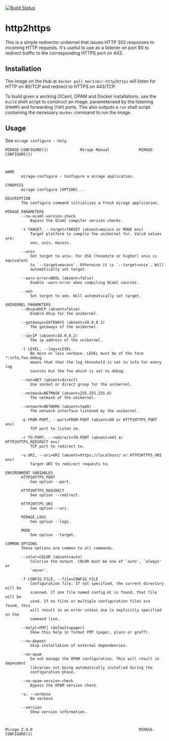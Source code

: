 [![Build Status](https://travis-ci.org/mor1/http2https.png?branch=master)](https://travis-ci.org/mor1/http2https)

# http2https

This is a simple redirector unikernel that issues HTTP 302 responses to incoming
HTTP requests. It's useful to use as a listener on port 80 to redirect traffic
to the corresponding HTTPS port on 443.

## Installation

The image on the Hub at `docker pull mor1/mir-http2https` will listen for HTTP
on 80/TCP and redirect to HTTPS on 443/TCP.

To build given a working OCaml, OPAM and Docker installations, use the `build`
shell script to construct an image, parameterised by the listening (`FROMP`) and
forwarding (`TOP`) ports. This also outputs a `run` shell script containing the
necessary `docker` command to run the image.

## Usage

See `mirage configure --help`

```
MIRAGE-CONFIGURE(1)              Mirage Manual             MIRAGE-CONFIGURE(1)



NAME
       mirage-configure - Configure a mirage application.

SYNOPSIS
       mirage configure [OPTION]...

DESCRIPTION
       The configure command initializes a fresh mirage application.

MIRAGE PARAMETERS
       --no-ocaml-version-check
           Bypass the OCaml compiler version checks.

       -t TARGET, --target=TARGET (absent=macosx or MODE env)
           Target platform to compile the unikernel for. Valid values are:
           xen, unix, macosx.

       --unix
           Set target to unix. For OSX (Yosemite or higher) unix is equivalent
           to `--target=macosx`. Otherwise it is `--target=unix`. Will
           automatically set target.

       --warn-error=BOOL (absent=false)
           Enable -warn-error when compiling OCaml sources.

       --xen
           Set target to xen. Will automatically set target.

UNIKERNEL PARAMETERS
       --dhcp=DHCP (absent=false)
           Enable dhcp for the unikernel.

       --gateways=GATEWAYS (absent=10.0.0.1)
           The gateways of the unikernel.

       --ip=IP (absent=10.0.0.2)
           The ip address of the unikernel.

       -l LEVEL, --logs=LEVEL
           Be more or less verbose. LEVEL must be of the form *:info,foo:debug
           means that that the log threshold is set to info for every log
           sources but the foo which is set to debug.

       --net=NET (absent=direct)
           Use socket or direct group for the unikernel.

       --netmask=NETMASK (absent=255.255.255.0)
           The netmask of the unikernel.

       --network=NETWORK (absent=tap0)
           The network interface listened by the unikernel.

       -p FROM-PORT, --port=FROM-PORT (absent=80 or HTTP2HTTPS_PORT env)
           TCP port to listen on.

       -r TO-PORT, --redirect=TO-PORT (absent=443 or HTTP2HTTPS_REDIRECT env)
           TCP port to redirect to.

       -u URI, --uri=URI (absent=https://localhost/ or HTTP2HTTPS_URI env)
           Target URI to redirect requests to.

ENVIRONMENT VARIABLES
       HTTP2HTTPS_PORT
           See option --port.

       HTTP2HTTPS_REDIRECT
           See option --redirect.

       HTTP2HTTPS_URI
           See option --uri.

       MIRAGE_LOGS
           See option --logs.

       MODE
           See option --target.

COMMON OPTIONS
       These options are common to all commands.

       --color=COLOR (absent=auto)
           Colorize the output. COLOR must be one of `auto', `always' or
           `never'.

       -f CONFIG_FILE, --file=CONFIG_FILE
           Configuration file. If not specified, the current directory will be
           scanned. If one file named config.ml is found, that file will be
           used. If no files or multiple configuration files are found, this
           will result in an error unless one is explicitly specified on the
           command line.

       --help[=FMT] (default=pager)
           Show this help in format FMT (pager, plain or groff).

       --no-depext
           Skip installation of external dependencies.

       --no-opam
           Do not manage the OPAM configuration. This will result in dependent
           libraries not being automatically installed during the
           configuration phase.

       --no-opam-version-check
           Bypass the OPAM version check.

       -v, --verbose
           Be verbose

       --version
           Show version information.



Mirage 2.9.0                                               MIRAGE-CONFIGURE(1)
```

